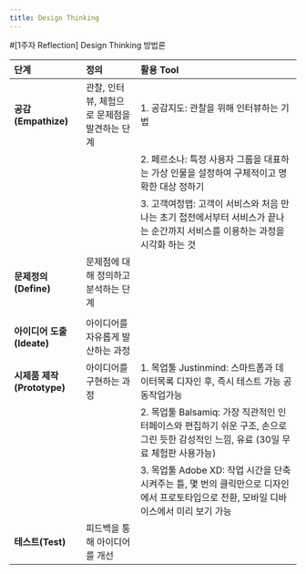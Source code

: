 ```yaml
---
title: Design Thinking
---
```


#[1주자 Reflection] Design Thinking 방법론

| 단계 | 정의 | 활용 Tool |
|:--------|:--------|:--------|
| **공감(Empathize)** | 관찰, 인터뷰, 체험으로 문제점을 발견하는 단계 | 1. 공감지도: 관찰을 위해 인터뷰하는 기법 |
|     |       | 2. 페르소나: 특정 사용자 그룹을 대표하는 가상 인물을 설정하여 구체적이고 명확한 대상 정하기 |
| | | 3. 고객여정맵: 고객이 서비스와 처음 만나는 초기 접전에서부터 서비스가 끝나는 순간까지 서비스를 이용하는 과정을 시각화 하는 것 |
| **문제정의(Define)** | 문제점에 대해 정의하고 분석하는 단계 |  |
| | | |
| **아이디어 도출(Ideate)**| 아이디어를 자유롭게 발산하는 과정 |     |
| **시제품 제작(Prototype)**| 아이디어를 구현하는 과정 | 1. 목업툴 Justinmind: 스마트폼과 데이터목록 디자인 후, 즉시 테스트 가능 공동작업가능 |
| | | 2. 목업툴 Balsamiq: 가장 직관적인 인터페이스와 편집하기 쉬운 구조, 손으로 그린 듯한 감성적인 느낌, 유료 (30일 무료 체험판 사용가능)  |
| | | 3. 목업툴 Adobe XD: 작업 시간을 단축시켜주는 틀, 몇 번의 클릭만으로 디자인에서 프로토타입으로 전환, 모바일 디바이스에서 미리 보기 가능|
| **테스트(Test)**| 피드백을 통해 아이디어를 개선 |     |


